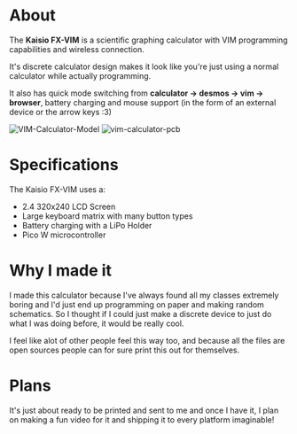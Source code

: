 # About
The **Kaisio FX-VIM** is a scientific graphing calculator with VIM programming capabilities and wireless connection.

It's discrete calculator design makes it look like you're just using a normal calculator while actually programming.

It also has quick mode switching from **calculator -> desmos -> vim -> browser**, battery charging and mouse support (in the form of an external device or the arrow keys :3)

![VIM-Calculator-Model](https://github.com/user-attachments/assets/68deafbf-e07a-4539-bcd3-25bf471afd9e)
![vim-calculator-pcb](https://github.com/user-attachments/assets/1b07e1b8-7fc6-4d66-86cb-74a1d6e59a05)

# Specifications

The Kaisio FX-VIM uses a:
- 2.4 320x240 LCD Screen
- Large keyboard matrix with many button types
- Battery charging with a LiPo Holder
- Pico W microcontroller

# Why I made it
I made this calculator because I've always found all my classes extremely boring and I'd just end up programming on paper and making random schematics. So I thought if I could just make a discrete device to just do what I was doing before, it would be really cool.

I feel like alot of other people feel this way too, and because all the files are open sources people can for sure print this out for themselves.

# Plans
It's just about ready to be printed and sent to me and once I have it, I plan on making a fun video for it and shipping it to every platform imaginable!
